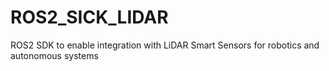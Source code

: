 # ROS2_SICK_LIDAR
ROS2 SDK to enable integration with LiDAR Smart Sensors for robotics and autonomous systems 
